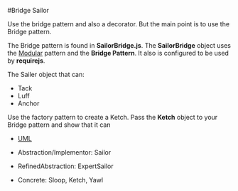 #Bridge Sailor

Use the bridge pattern and also a decorator. But the main point is to
use the Bridge pattern.

The Bridge pattern is found in **SailorBridge.js**. The **SailorBridge**
object uses the [Modular][modular] pattern and the **Bridge Pattern**. It also
is configured to be used by **requirejs**.

The Sailer object that can:

- Tack
- Luff
- Anchor

Use the factory pattern to create a Ketch. Pass the **Ketch** object to your Bridge 
pattern and show that it can 


- [UML](http://www.dofactory.com/Patterns/PatternBridge.aspx#UML)

- Abstraction/Implementor: Sailor
- RefinedAbstraction: ExpertSailor
- Concrete: Sloop, Ketch, Yawl
 
[modular]: http://www.elvenware.com/charlie/development/web/JavaScript/JavaScriptModules.html